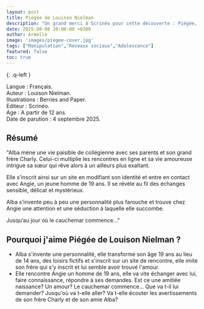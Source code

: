 ```yaml
---
layout: post
title: Piégée de Louison Nielman  
description: "Un grand merci à Scrinéo pour cette découverte : Piégée, un roman qui aborde avec justesse un sujet très actuel :les dangers des réseaux sociaux  à travers l’histoire d’une adolescente manipulée en ligne par un prédateur."
date: 2025-08-08 20:00:00 +0300
author: Armelle
image: 'images/piegee-cover.jpg'
tags: ["Manipulation","Réseaux sociaux","Adolescence"]
featured: false
toc: true
---
```


{: .q-left }

Langue : Français.    
Auteur : Louison Nielman.  
Illustrations : Berries and Paper.                  
Editeur : Scrinéo.             
Age : A partir de 12 ans.                          
Date de parution : 4 septembre 2025.        

## Résumé

"Alba mène une vie paisible de collégienne avec ses parents et son grand frère Charly.  Celui-ci multiplie les rencontres en ligne et sa vie amoureuse intrigue sa sœur qui rêve alors à un ailleurs plus exaltant.

Elle s’inscrit ainsi sur un site en modifiant son identité et entre en contact avec Angie, un jeune homme de 19 ans. Il se révèle au fil des échanges sensible, délicat et mystérieux.

Alba s’invente peu à peu une personnalité plus farouche et trouve chez Angie une attention et une séduction à laquelle elle succombe.

Jusqu’au jour où le cauchemar commence..."

## Pourquoi j'aime Piégée de Louison Nielman ?

- Alba s'invente une personnalité, elle transforme son âge 19 ans au lieu de 14 ans, des loisirs fictifs et s'inscrit sur un site de rencontre, elle imite son frère qui s'y inscrit et lui semble avoir trouvé l'amour. 
- Elle rencontre Angie un homme de 19 ans, elle va vite échanger avec lui, faire connaissance, répondre à ses demandes. Est ce une amitiée naissance? Un amour? Le cauchemar commence... Que va t-il lui demander? Jusqu'où va t-elle aller? Va t-elle écouter les avertissements de son frère Charly et de son amie Alba?